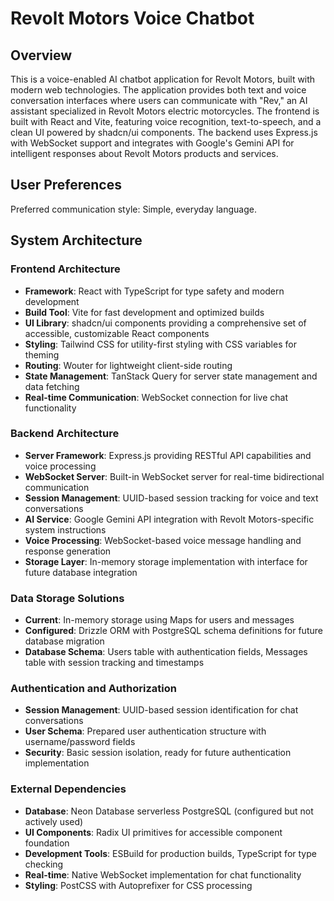# Revolt Motors Voice Chatbot

## Overview

This is a voice-enabled AI chatbot application for Revolt Motors, built with modern web technologies. The application provides both text and voice conversation interfaces where users can communicate with "Rev," an AI assistant specialized in Revolt Motors electric motorcycles. The frontend is built with React and Vite, featuring voice recognition, text-to-speech, and a clean UI powered by shadcn/ui components. The backend uses Express.js with WebSocket support and integrates with Google's Gemini API for intelligent responses about Revolt Motors products and services.

## User Preferences

Preferred communication style: Simple, everyday language.

## System Architecture

### Frontend Architecture
- **Framework**: React with TypeScript for type safety and modern development
- **Build Tool**: Vite for fast development and optimized builds
- **UI Library**: shadcn/ui components providing a comprehensive set of accessible, customizable React components
- **Styling**: Tailwind CSS for utility-first styling with CSS variables for theming
- **Routing**: Wouter for lightweight client-side routing
- **State Management**: TanStack Query for server state management and data fetching
- **Real-time Communication**: WebSocket connection for live chat functionality

### Backend Architecture
- **Server Framework**: Express.js providing RESTful API capabilities and voice processing
- **WebSocket Server**: Built-in WebSocket server for real-time bidirectional communication
- **Session Management**: UUID-based session tracking for voice and text conversations
- **AI Service**: Google Gemini API integration with Revolt Motors-specific system instructions
- **Voice Processing**: WebSocket-based voice message handling and response generation
- **Storage Layer**: In-memory storage implementation with interface for future database integration

### Data Storage Solutions
- **Current**: In-memory storage using Maps for users and messages
- **Configured**: Drizzle ORM with PostgreSQL schema definitions for future database migration
- **Database Schema**: Users table with authentication fields, Messages table with session tracking and timestamps

### Authentication and Authorization
- **Session Management**: UUID-based session identification for chat conversations
- **User Schema**: Prepared user authentication structure with username/password fields
- **Security**: Basic session isolation, ready for future authentication implementation

### External Dependencies
- **Database**: Neon Database serverless PostgreSQL (configured but not actively used)
- **UI Components**: Radix UI primitives for accessible component foundation
- **Development Tools**: ESBuild for production builds, TypeScript for type checking
- **Real-time**: Native WebSocket implementation for chat functionality
- **Styling**: PostCSS with Autoprefixer for CSS processing